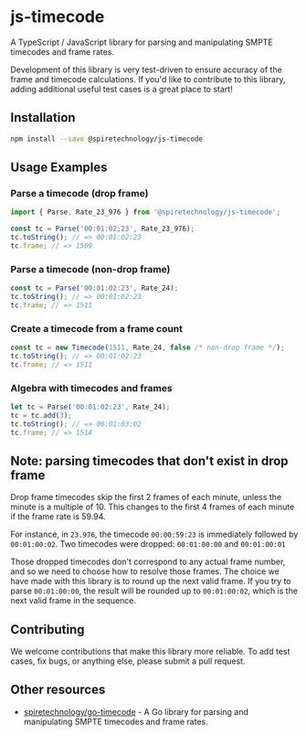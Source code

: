 # js-timecode

A TypeScript / JavaScript library for parsing and manipulating SMPTE timecodes and frame rates.

Development of this library is very test-driven to ensure accuracy of the frame and timecode calculations. If you'd like to contribute to this library, adding additional useful test cases is a great place to start!

## Installation

```sh
npm install --save @spiretechnology/js-timecode
```

## Usage Examples

### Parse a timecode (drop frame)

```ts
import { Parse, Rate_23_976 } from '@spiretechnology/js-timecode';

const tc = Parse('00:01:02;23', Rate_23_976);
tc.toString(); // => 00:01:02;23
tc.frame; // => 1509
```

### Parse a timecode (non-drop frame)

```ts
const tc = Parse('00:01:02:23', Rate_24);
tc.toString(); // => 00:01:02:23
tc.frame; // => 1511
```

### Create a timecode from a frame count

```ts
const tc = new Timecode(1511, Rate_24, false /* non-drop frame */);
tc.toString(); // => 00:01:02:23
tc.frame; // => 1511
```

### Algebra with timecodes and frames

```ts
let tc = Parse('00:01:02:23', Rate_24);
tc = tc.add(3);
tc.toString(); // => 00:01:03:02
tc.frame; // => 1514
```

## Note: parsing timecodes that don't exist in drop frame

Drop frame timecodes skip the first 2 frames of each minute, unless the minute is a multiple of 10. This changes to the first 4 frames of each minute if the frame rate is 59.94.

For instance, in `23.976`, the timecode `00:00:59:23` is immediately followed by `00:01:00:02`. Two timecodes were dropped: `00:01:00:00` and `00:01:00:01`

Those dropped timecodes don't correspond to any actual frame number, and so we need to choose how to resolve those frames. The choice we have made with this library is to round up the next valid frame. If you try to parse `00:01:00:00`, the result will be rounded up to `00:01:00:02`, which is the next valid frame in the sequence.

## Contributing

We welcome contributions that make this library more reliable. To add test cases, fix bugs, or anything else, please submit a pull request.

## Other resources

-   [spiretechnology/go-timecode](https://github.com/spiretechnology/go-timecode) - A Go library for parsing and manipulating SMPTE timecodes and frame rates.
